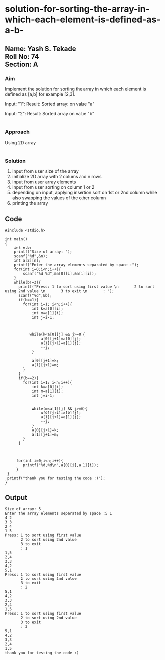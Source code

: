 # solution-for-sorting-the-array-in-which-each-element-is-defined-as-a-b-

## Name: Yash S. Tekade<br/> Roll No: 74<br> Section: A

### Aim
Implement the solution for sorting the array in which each element is defined as [a,b] for example [2,3].

Input: "1": Result: Sorted array: on value "a"

Input: "2": Result: Sorted array on value "b"<br/><br/>

### Approach
Using 2D array <br/><br/>

### Solution<br/>
1. input from user size of the array <br/>
2. initialize 2D array with 2 colums and n rows<br/>
3. input from user array elements <br/>
4. input from user sorting on column 1 or 2 <br/>
5. depending on input, applying insertion sort on 1st or 2nd column while also swapping the values of the other column<br/>
6. printing the array


## Code
``` 
#include <stdio.h>

int main()
{
    int n,b;
    printf("Size of array: ");
    scanf("%d",&n);
    int a[2][n];
    printf("Enter the array elements separated by space :");
    for(int i=0;i<n;i++){
        scanf("%d %d",&a[0][i],&a[1][i]);
    }
    while(b!=3){   
      printf("Press: 1 to sort using first value \n       2 to sort using 2nd value \n       3 to exit \n       : ");
      scanf("%d",&b);
      if(b==1){
        for(int i=1; i<n;i++){
            int k=a[0][i];
            int m=a[1][i];
            int j=i-1;
            
            
           
           while(k<a[0][j] && j>=0){
                a[0][j+1]=a[0][j];
                a[1][j+1]=a[1][j];
                --j;
            }
            
            a[0][j+1]=k;
            a[1][j+1]=m;
        }
      }
      if(b==2){
        for(int i=1; i<n;i++){
            int k=a[0][i];
            int m=a[1][i];
            int j=i-1;
            
            
            while(m<a[1][j] && j>=0){
                a[0][j+1]=a[0][j];
                a[1][j+1]=a[1][j];
                --j;
            }
            a[0][j+1]=k;
            a[1][j+1]=m;
        }
      }
    
    
    
     for(int i=0;i<n;i++){
        printf("%d,%d\n",a[0][i],a[1][i]);
     }
 }
 printf("thank you for testing the code :)");
}
```



## Output
```
Size of array: 5
Enter the array elements separated by space :5 1
4 2
3 3
2 4
1 5
Press: 1 to sort using first value 
       2 to sort using 2nd value 
       3 to exit 
       : 1
1,5
2,4
3,3
4,2
5,1
Press: 1 to sort using first value 
       2 to sort using 2nd value 
       3 to exit 
       : 2
5,1
4,2
3,3
2,4
1,5
Press: 1 to sort using first value 
       2 to sort using 2nd value 
       3 to exit 
       : 3
5,1
4,2
3,3
2,4
1,5
thank you for testing the code :)
```

